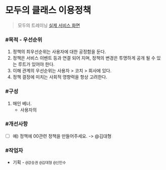 # 모두의 클래스 이용정책

> 모두의 트레이닝 [실제 서비스 화면](www.modooclass.net)
>



### **#목적 - 우선순위**

1. 정책의 최우선순위는 사용자에 대한 공정함을 둔다.
2. 정책은 서비스 이벤트 등과 연결 되어 지며, 정책의 변경은 투명하게 공개 될 수 있는 루트가 있어야 한다. 
3. 이해 관계의 우선순위는 사용자 > 코치 > 회사에 있다. 
4. 정책 결정에 미치는 사회적 영향력을 항상 고려한다. 




### **#구성**

1. 매인 베너. 	
   - 사용자의 





### #개선사항

- [ ] 예) 정책에 00관련 정책을 만들어주세요. -> @김대형



### **#작업자**

- 기획 - `@강승권` `@김대형` `@신민수` 


